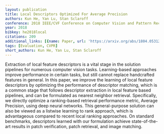 ```yaml
---
layout: publication
title: Local Descriptors Optimized For Average Precision
authors: Kun He, Yan Lu, Stan Sclaroff
conference: 2018 IEEE/CVF Conference on Computer Vision and Pattern Recognition
year: 2018
bibkey: he2018local
citations: 209
additional_links: [{name: Paper, url: 'https://arxiv.org/abs/1804.05312'}]
tags: [Evaluation, CVPR]
short_authors: Kun He, Yan Lu, Stan Sclaroff
---
```

Extraction of local feature descriptors is a vital stage in the solution
pipelines for numerous computer vision tasks. Learning-based approaches improve
performance in certain tasks, but still cannot replace handcrafted features in
general. In this paper, we improve the learning of local feature descriptors by
optimizing the performance of descriptor matching, which is a common stage that
follows descriptor extraction in local feature based pipelines, and can be
formulated as nearest neighbor retrieval. Specifically, we directly optimize a
ranking-based retrieval performance metric, Average Precision, using deep
neural networks. This general-purpose solution can also be viewed as a listwise
learning to rank approach, which is advantageous compared to recent local
ranking approaches. On standard benchmarks, descriptors learned with our
formulation achieve state-of-the-art results in patch verification, patch
retrieval, and image matching.